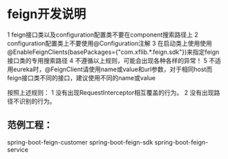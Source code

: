 ﻿feign开发说明
================

1 feign接口类以及configuration配置类不要在component搜索路径上
2 configuration配置类上不要使用@Configuration注解
3 在启动类上使用使用@EnableFeignClients(basePackages={"com.xflib.*.feign.sdk"})来指定feign接口类的专用搜索路径
4 不遵循以上规则，可能会出现各种各样的异常！
5 不适用eureka时，@FeignClient请使用name或value和url参数，对于相同host而feign接口类不同的接口，建议使用不同的name或value

按照上述规则：
1 没有出现RequestInterceptor相互覆盖的行为。
2 没有出现路径不识别的行为。

## 范例工程：
spring-boot-feign-customer
spring-boot-feign-sdk
spring-boot-feign-service